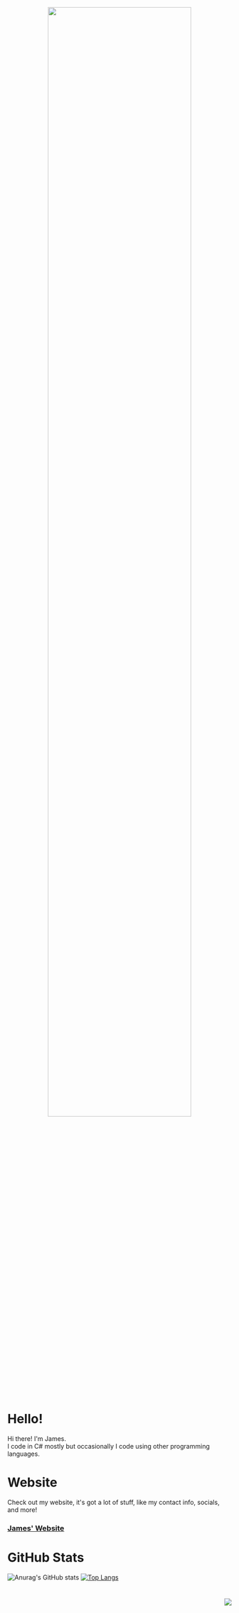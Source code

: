 <p align="center">
  <img src="https://raw.githubusercontent.com/spareyogurt/spareyogurt/main/banner.png" style="width: 80%;"/>
</p>

# Hello!
Hi there! I'm James.<br>
I code in C# mostly but occasionally I code using other programming languages.
# Website
Check out my website, it's got a lot of stuff, like my contact info, socials, and more!<br>
### [James' Website](https://spareyogurt.github.io)
# GitHub Stats
![Anurag's GitHub stats](https://github-readme-stats.vercel.app/api?username=spareyogurt&show=reviews,discussions_started,discussions_answered,prs_merged,prs_merged_percentage&show_icons=true&theme=transparent)
[![Top Langs](https://github-readme-stats.vercel.app/api/top-langs/?username=spareyogurt&layout=pie&show_icons=true&theme=transparent)](https://github.com/anuraghazra/github-readme-stats)
# 
<p align="right">
  <img src="https://raw.githubusercontent.com/spareyogurt/spareyogurt/main/sit.png" />
</p>

